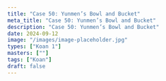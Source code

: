 ```yaml
---
title: "Case 50: Yunmen’s Bowl and Bucket"
meta_title: "Case 50: Yunmen’s Bowl and Bucket"
description: "Case 50: Yunmen’s Bowl and Bucket"
date: 2024-09-12
image: "/images/image-placeholder.jpg"
types: ["Koan 1"]
masters: [""]
tags: ["Koan"]
draft: false
---
```


